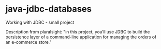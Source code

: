 # java-jdbc-databases

Working with JDBC - small project

Description from pluralsight: 
"in this project, you'll use JDBC to build the persistence layer of a command-line application for managing the orders of an e-commerce store."
